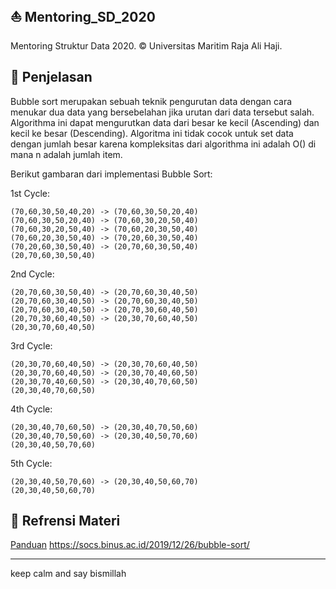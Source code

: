 ## ⛵ Mentoring_SD_2020
Mentoring Struktur Data 2020. © Universitas Maritim Raja Ali Haji.

## 🧧 Penjelasan
Bubble sort merupakan sebuah teknik pengurutan data dengan cara menukar dua data yang bersebelahan jika urutan dari data tersebut salah. 
Algorithma ini dapat mengurutkan data dari besar ke kecil (Ascending) dan kecil ke besar (Descending). 
Algoritma ini tidak cocok untuk set data dengan jumlah besar karena kompleksitas dari algorithma ini adalah Ο() di mana n adalah jumlah item.

Berikut gambaran dari implementasi Bubble Sort:

1st Cycle:
```
(70,60,30,50,40,20) -> (70,60,30,50,20,40)
(70,60,30,50,20,40) -> (70,60,30,20,50,40)
(70,60,30,20,50,40) -> (70,60,20,30,50,40)
(70,60,20,30,50,40) -> (70,20,60,30,50,40)
(70,20,60,30,50,40) -> (20,70,60,30,50,40)
(20,70,60,30,50,40)
```
2nd Cycle:
```
(20,70,60,30,50,40) -> (20,70,60,30,40,50)
(20,70,60,30,40,50) -> (20,70,60,30,40,50)
(20,70,60,30,40,50) -> (20,70,30,60,40,50)
(20,70,30,60,40,50) -> (20,30,70,60,40,50)
(20,30,70,60,40,50)
```
3rd Cycle:
```
(20,30,70,60,40,50) -> (20,30,70,60,40,50)
(20,30,70,60,40,50) -> (20,30,70,40,60,50)
(20,30,70,40,60,50) -> (20,30,40,70,60,50)
(20,30,40,70,60,50)
```
4th Cycle:
```
(20,30,40,70,60,50) -> (20,30,40,70,50,60)
(20,30,40,70,50,60) -> (20,30,40,50,70,60)
(20,30,40,50,70,60)
```
5th Cycle:
```
(20,30,40,50,70,60) -> (20,30,40,50,60,70)
(20,30,40,50,60,70)
```

## 💒 Refrensi Materi
<a href="https://drive.google.com/file/d/1657HyU-BrGryEeastGqjnF7UOMlnsyjU/view?usp=sharing"> Panduan</a>
<a href="https://socs.binus.ac.id/2019/12/26/bubble-sort/">https://socs.binus.ac.id/2019/12/26/bubble-sort/<a>

---
keep calm and say bismillah
